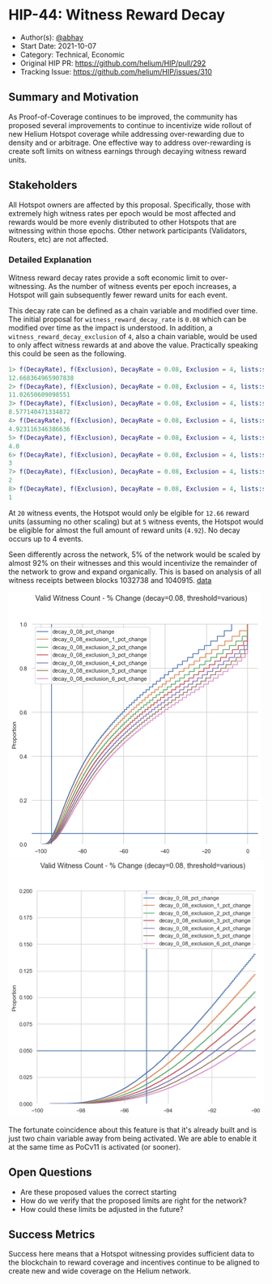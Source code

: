 # HIP-44: Witness Reward Decay

- Author(s): [@abhay](https://github.com/abhay)
- Start Date: 2021-10-07
- Category: Technical, Economic
- Original HIP PR: <https://github.com/helium/HIP/pull/292>
- Tracking Issue: <https://github.com/helium/HIP/issues/310>

## Summary and Motivation

As Proof-of-Coverage continues to be improved, the community has proposed several improvements to
continue to incentivize wide rollout of new Helium Hotspot coverage while addressing over-rewarding
due to density and or arbitrage. One effective way to address over-rewarding is create soft limits
on witness earnings through decaying witness reward units.

## Stakeholders

All Hotspot owners are affected by this proposal. Specifically, those with extremely high witness
rates per epoch would be most affected and rewards would be more evenly distributed to other
Hotspots that are witnessing within those epochs. Other network participants (Validators, Routers,
etc) are not affected.

### Detailed Explanation

Witness reward decay rates provide a soft economic limit to over-witnessing. As the number of
witness events per epoch increases, a Hotspot will gain subsequently fewer reward units for each
event.

This decay rate can be defined as a chain variable and modified over time. The initial proposal for
`witness_reward_decay_rate` is `0.08` which can be modified over time as the impact is understood.
In addition, a `witness_reward_decay_exclusion` of `4`, also a chain variable, would be used to only
affect witness rewards at and above the value. Practically speaking this could be seen as the
following.

```erl
1> f(DecayRate), f(Exclusion), DecayRate = 0.08, Exclusion = 4, lists:sum([ case Count < Exclusion of true -> 1; _ -> math:exp((Count - Exclusion) * -1 * DecayRate) end || Count <- lists:seq(1, 20)]).
12.668364965907838
2> f(DecayRate), f(Exclusion), DecayRate = 0.08, Exclusion = 4, lists:sum([ case Count < Exclusion of true -> 1; _ -> math:exp((Count - Exclusion) * -1 * DecayRate) end || Count <- lists:seq(1, 15)]).
11.02650609098551
3> f(DecayRate), f(Exclusion), DecayRate = 0.08, Exclusion = 4, lists:sum([ case Count < Exclusion of true -> 1; _ -> math:exp((Count - Exclusion) * -1 * DecayRate) end || Count <- lists:seq(1, 10)]).
8.577140471334872
4> f(DecayRate), f(Exclusion), DecayRate = 0.08, Exclusion = 4, lists:sum([ case Count < Exclusion of true -> 1; _ -> math:exp((Count - Exclusion) * -1 * DecayRate) end || Count <- lists:seq(1, 5)]).
4.923116346386636
5> f(DecayRate), f(Exclusion), DecayRate = 0.08, Exclusion = 4, lists:sum([ case Count < Exclusion of true -> 1; _ -> math:exp((Count - Exclusion) * -1 * DecayRate) end || Count <- lists:seq(1, 4)]).
4.0
6> f(DecayRate), f(Exclusion), DecayRate = 0.08, Exclusion = 4, lists:sum([ case Count < Exclusion of true -> 1; _ -> math:exp((Count - Exclusion) * -1 * DecayRate) end || Count <- lists:seq(1, 3)]).
3
7> f(DecayRate), f(Exclusion), DecayRate = 0.08, Exclusion = 4, lists:sum([ case Count < Exclusion of true -> 1; _ -> math:exp((Count - Exclusion) * -1 * DecayRate) end || Count <- lists:seq(1, 2)]).
2
8> f(DecayRate), f(Exclusion), DecayRate = 0.08, Exclusion = 4, lists:sum([ case Count < Exclusion of true -> 1; _ -> math:exp((Count - Exclusion) * -1 * DecayRate) end || Count <- lists:seq(1, 1)]).
1
```

At `20` witness events, the Hotspot would only be elgible for `12.66` reward units (assuming no
other scaling) but at `5` witness events, the Hotspot would be eligible for almost the full amount
of reward units (`4.92`). No decay occurs up to 4 events.

Seen differently across the network, 5% of the network would be scaled by almost 92% on their
witnesses and this would incentivize the remainder of the network to grow and expand organically.
This is based on analysis of all witness receipts between blocks 1032738 and 1040915.
[data](https://gist.github.com/abhay/8b75824c3b7cc27009f2a76f56fa9bc1)

![population-graph](0044-witness-decay/population-graph.png)
![focused-population-graph](0044-witness-decay/focused-population-graph.png)

The fortunate coincidence about this feature is that it's already built and is just two chain
variable away from being activated. We are able to enable it at the same time as PoCv11 is activated
(or sooner).

## Open Questions

- Are these proposed values the correct starting
- How do we verify that the proposed limits are right for the network?
- How could these limits be adjusted in the future?

## Success Metrics

Success here means that a Hotspot witnessing provides sufficient data to the blockchain to reward
coverage and incentives continue to be aligned to create new and wide coverage on the Helium
network.
